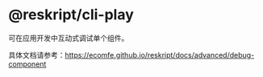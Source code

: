 # @reskript/cli-play

可在应用开发中互动式调试单个组件。

具体文档请参考：https://ecomfe.github.io/reskript/docs/advanced/debug-component
